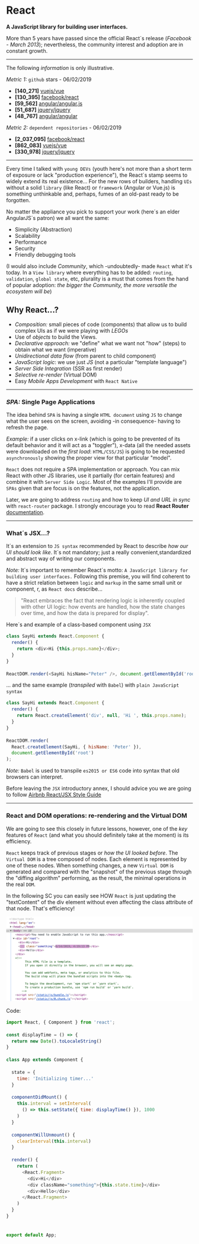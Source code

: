# React

**A JavaScript library for building user interfaces.**

More than 5 years have passed since the official React´s release (*Facebook - March 2013*); nevertheless, the community interest and adoption are in constant growth.

---

The following *information* is only illustrative. 

*Metric 1:* `github` stars - 06/02/2019

* **[140_271]** [vuejs/vue](https://github.com/vuejs/vue)
* **[130_395]** [facebook/react](https://github.com/facebook/react)
* **[59_562]** [angular/angular.js](https://github.com/angular/angular.js)
* **[51_687]** [jquery/jquery](https://github.com/jquery/jquery)
* **[48_767]** [angular/angular](https://github.com/angular/angular)

*Metric 2:* `dependent repositories` - 06/02/2019

* **[2_037_095]** [facebook/react](https://github.com/facebook/react)
* **[862_083]** [vuejs/vue](https://github.com/vuejs/vue)
* **[330_978]** [jquery/jquery](https://github.com/jquery/jquery)

---

Every time I talked with `young DEVs` (youth here's not more than a short term of exposure or lack "production experience"), the React´s stamp seems to widely extend its real existence... For the new rows of builders, handling `UIs` without a solid `library` (like React) or `framework` (Angular or Vue.js) is something unthinkable and, perhaps, fumes of an old-past ready to be forgotten.

No matter the appliance you pick to support your work (here´s an elder AngularJS´s patron) we all want the same:

* Simplicity (Abstraction)
* Scalability
* Performance
* Security
* Friendly debugging tools

(I would also include *Community*, which -undoubtedly- made `React` what it's today. In a `View library` where everything has to be added: `routing`, `validation`, `global state`, etc, plurality is a must that comes from the hand of popular adoption: *the bigger the Community, the more versatile the ecosystem will be*)

## Why React...?

* *Composition:* small pieces of code (components) that allow us to build complex UIs as if we were playing with *LEGOs*
* Use of *objects* to build the Views.
* *Declarative approach:* we "define" what we want not "how" (steps) to obtain what we want (imperative)
* *Unidirectional data flow* (from parent to child component)
* *JavaScript logic*: we use just *JS* (not a particular "template language")
* *Server Side Integration* (SSR as first render)
* *Selective re-render* (Virtual DOM)
* Easy *Mobile Apps Development* with `React Native`

---

### *SPA:* Single Page Applications

The idea behind `SPA` is having a single `HTML document` using `JS` to change what the user sees on the screen, avoiding -in consequence- having to refresh the page.

*Example:* if a user clicks on x-link (which is going to be prevented of its default behavior and it will act as a "toggler"), x-data (all the needed assets were downloaded on the *first load*: `HTML/CSS/JS`) is going to be requested `asynchronously` showing the proper view for that particular "model".

`React` does not require a SPA implementation or approach. You can mix React with other JS libraries, use it partially (for certain features) and combine it with `Server Side Logic`. Most of the examples I'll provide are `SPAs` given that are focus is on the features, not the application. 

Later, we are going to address `routing` and how to keep *UI and URL in sync* with `react-router` package. I strongly encourage you to read **React Router** [documentation](https://github.com/ReactTraining/react-router).

---

### What´s JSX...?

It´s an extension to `JS syntax` recommended by React to describe *how our UI should look like*. It´s not mandatory; just a really convenient,standardized and abstract way of writing our components.

*Note:* It´s important to remember React´s motto: `A JavaScript library for building user interfaces.` Following this premise, you will find coherent to have a strict relation between `logic` and `markup` in the same small unit or component, r, as `React docs` describe...

> "React embraces the fact that rendering logic is inherently coupled with other UI logic: how events are handled, how the state changes over time, and how the data is prepared for display".


Here´s and example of a class-based component using `JSX`

```javascript
class SayHi extends React.Component {
  render() {
    return <div>Hi {this.props.name}</div>;
  }
}

ReactDOM.render(<SayHi hisName="Peter" />, document.getElementById('root'));
```

... and the same example (*transpiled* with `Babel`) with `plain JavaScript syntax`

```javascript
class SayHi extends React.Component {
  render() {
    return React.createElement('div', null, 'Hi ', this.props.name);
  }
}

ReactDOM.render(
  React.createElement(SayHi, { hisName: 'Peter' }),
  document.getElementById('root')
);
```

*Note:* `Babel` is used to transpile `es2015 or ES6` code into syntax that old browsers can interpret.


Before leaving the `JSX` introductory annex, I should advice you we are going to follow [Airbnb React/JSX Style Guide](https://github.com/airbnb/javascript/tree/master/react)

---

### React and DOM operations: **re-rendering** and the **Virtual DOM**

We are going to see this closely in future lessons, however, one of the *key* features of `React` (and what you should definitely take at the moment) is its efficiency.

`React` keeps track of previous stages or *how the UI looked before*. The `Virtual DOM` is a tree composed of nodes. Each element is represented by one of these nodes. When something changes, a new `Virtual DOM` is generated and compared with the "snapshot" of the previous stage through the "diffing algorithm" performing, as the result, the minimal operations in the real `DOM`.

In the following SC you can easily see HOW `React` is just updating the "textContent" of the div element without even affecting the class attribute of that node. That's efficiency! 

![updating DOM](images/updating-DOM.png)

Code:
```javascript
import React, { Component } from 'react';

const displayTime = () => {
  return new Date().toLocaleString()
}

class App extends Component {

  state = {
    time: 'Initializing timer...'
  }

  componentDidMount() {
    this.interval = setInterval(
      () => this.setState({ time: displayTime() }), 1000
    )
  }

  componentWillUnmount() {
    clearInterval(this.interval)
  }

  render() {
    return (
      <React.Fragment>
        <div>Hi</div>
        <div className="something">{this.state.time}</div>
        <div>Hello</div>
      </React.Fragment>
    )
  }
}


export default App;
```